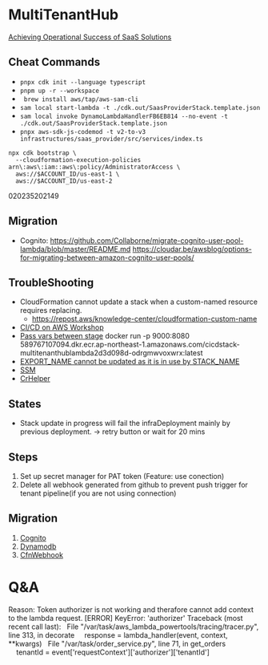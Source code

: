 # MultiTenantHub
[Achieving Operational Success of SaaS Solutions](https://aws.amazon.com/blogs/apn/achieving-operational-success-of-saas-solutions/)
## Cheat Commands

- `pnpx cdk init --language typescript`
- `pnpm up -r --workspace`
- ` brew install aws/tap/aws-sam-cli`
- `sam local start-lambda -t ./cdk.out/SaasProviderStack.template.json`
- `sam local invoke DynamoLambdaHandlerFB6EB814 --no-event -t ./cdk.out/SaasProviderStack.template.json`
- `pnpx aws-sdk-js-codemod -t v2-to-v3 infrastructures/saas_provider/src/services/index.ts`

```export ACCOUNT_ID=$(aws sts get-caller-identity --output text --query Account) | echo $ACCOUNT_ID
npx cdk bootstrap \
  --cloudformation-execution-policies arn\:aws\:iam::aws\:policy/AdministratorAccess \
  aws://$ACCOUNT_ID/us-east-1 \
  aws://$ACCOUNT_ID/us-east-2
```
020235202149
## Migration

- Cognito: https://github.com/Collaborne/migrate-cognito-user-pool-lambda/blob/master/README.md
  https://cloudar.be/awsblog/options-for-migrating-between-amazon-cognito-user-pools/

## TroubleShooting

- CloudFormation cannot update a stack when a custom-named resource requires replacing.
  - https://repost.aws/knowledge-center/cloudformation-custom-name
- [CI/CD on AWS Workshop](https://catalog.workshops.aws/cicdonaws/en-US/lab03/5-build-push-container)
- [Pass vars between stage](https://repost.aws/questions/QUFA_N57ZSQQSKHg6sXUW-yQ/cdk-pipeline-best-way-to-share-parameters-cross-stage-same-account)
  docker run -p 9000:8080 589767107094.dkr.ecr.ap-northeast-1.amazonaws.com/cicdstack-multitenanthublambda2d3d098d-odrgmwvoxwrx:latest
- [EXPORT_NAME cannot be updated as it is in use by STACK_NAME](https://www.endoflineblog.com/cdk-tips-03-how-to-unblock-cross-stack-references)
- [SSM](https://aws.amazon.com/blogs/infrastructure-and-automation/read-parameters-across-aws-regions-with-aws-cloudformation-custom-resources/)
- [CrHelper](https://aws.amazon.com/blogs/infrastructure-and-automation/aws-cloudformation-custom-resource-creation-with-python-aws-lambda-and-crhelper/)

## States

- Stack update in progress will fail the infraDeployment mainly by previous deployment. -> retry button or wait for 20 mins

## Steps

1. Set up secret manager for PAT token (Feature: use conection)
2. Delete all webhook generated from github to prevent push trigger for tenant pipeline(if you are not using connection)

## Migration
1. [Cognito](https://www.thelambdablog.com/implementing-a-lazy-user-migration-lambda-for-an-aws-cognito-user-pool/)
2. [Dynamodb](https://www.eliasbrange.dev/posts/migrate-dynamodb-with-zero-downtime/)
3. [CfnWebhook](https://blog.cuckoo.org/aws-pipelines-with-github-release-trigger-in-cdk)
# Q&A

Reason: Token authorizer is not working and therafore cannot add context to the lambda request.
[ERROR] KeyError: 'authorizer'
Traceback (most recent call last):
  File "/var/task/aws_lambda_powertools/tracing/tracer.py", line 313, in decorate
    response = lambda_handler(event, context, **kwargs)
  File "/var/task/order_service.py", line 71, in get_orders
    tenantId = event['requestContext']['authorizer']['tenantId']
